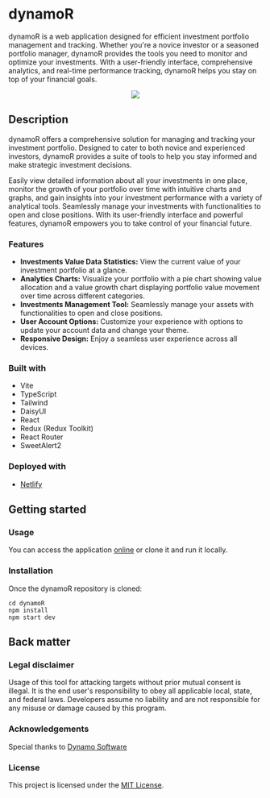 # dynamoR

dynamoR is a web application designed for efficient investment portfolio management and tracking. Whether you're a novice investor or a seasoned portfolio manager, dynamoR provides the tools you need to monitor and optimize your investments. With a user-friendly interface, comprehensive analytics, and real-time performance tracking, dynamoR helps you stay on top of your financial goals.

<div align="center">
  <kbd>
    <img src="https://i.imgur.com/0haZlRW.png" />
  </kbd>
</div>

## Description

dynamoR offers a comprehensive solution for managing and tracking your investment portfolio. Designed to cater to both novice and experienced investors, dynamoR provides a suite of tools to help you stay informed and make strategic investment decisions.

Easily view detailed information about all your investments in one place, monitor the growth of your portfolio over time with intuitive charts and graphs, and gain insights into your investment performance with a variety of analytical tools. Seamlessly manage your investments with functionalities to open and close positions. With its user-friendly interface and powerful features, dynamoR empowers you to take control of your financial future.

### Features

- **Investments Value Data Statistics:** View the current value of your investment portfolio at a glance.
- **Analytics Charts:** Visualize your portfolio with a pie chart showing value allocation and a value growth chart displaying portfolio value movement over time across different categories.
- **Investments Management Tool:** Seamlessly manage your assets with functionalities to open and close positions.
- **User Account Options:** Customize your experience with options to update your account data and change your theme.
- **Responsive Design:** Enjoy a seamless user experience across all devices.

### Built with

- Vite
- TypeScript
- Tailwind
- DaisyUI
- React
- Redux (Redux Toolkit)
- React Router
- SweetAlert2

### Deployed with

- [Netlify](https://dynamor.netlify.app)

## Getting started

### Usage

You can access the application [online](https://dynamor.netlify.app) or clone it and run it locally.

### Installation

Once the dynamoR repository is cloned:

```
cd dynamoR
npm install
npm start dev
```

## Back matter

### Legal disclaimer

Usage of this tool for attacking targets without prior mutual consent is illegal. It is the end user's responsibility to obey all applicable local, state, and federal laws. Developers assume no liability and are not responsible for any misuse or damage caused by this program.

### Acknowledgements

Special thanks to [Dynamo Software](https://www.dynamosoftware.com/)

### License

This project is licensed under the [MIT License](LICENSE.md).
